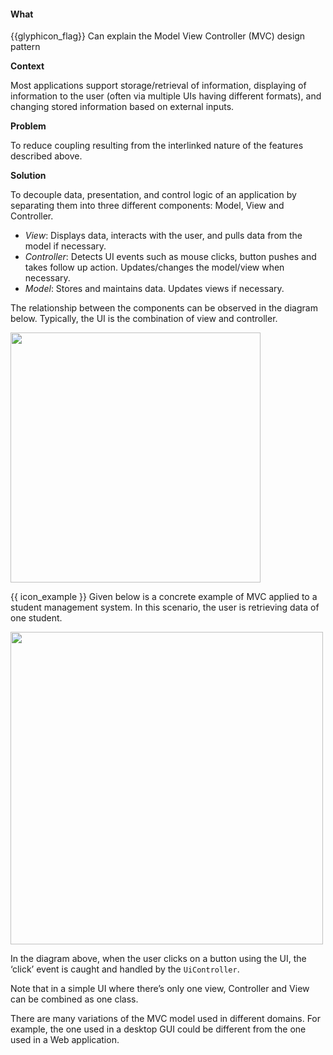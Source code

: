 <div id="title">

#### What

</div>

<span id="prereqs"></span>

<span id="outcomes">{{glyphicon_flag}} Can explain the Model View Controller (MVC) design pattern</span>

<div id="body">

**Context**

Most applications support storage/retrieval of information, displaying of information to the user (often via multiple UIs having different formats), and changing stored information based on external inputs.

**Problem**

To reduce coupling resulting from the interlinked nature of the features described above.

**Solution**

To decouple data, presentation, and control logic of an application by separating them into three different components: Model, View and Controller.

* _View_: Displays data, interacts with the user, and pulls data from the model if necessary.
* _Controller_: Detects UI events such as mouse clicks, button pushes and takes follow up action. Updates/changes the model/view when necessary.
* _Model_: Stores and maintains data. Updates views if necessary.

The relationship between the components can be observed in the diagram below. Typically, the UI is the combination of view and controller.

<img src="{{baseUrl}}/designPatterns/modelViewController/what/images/classDiagram.png" width="400" />
<p/>

<tip-box>

{{ icon_example }} Given below is a concrete example of MVC applied to a student management system. In this scenario, the user is retrieving data of one student.

<img src="{{baseUrl}}/designPatterns/modelViewController/what/images/sequenceDiagram.png" width="500" />
<p/>

In the diagram above, when the user clicks on a button using the UI, the ‘click’ event is caught and handled by the `UiController`.

</tip-box>

Note that in a simple UI where there’s only one view, Controller and View can be combined as one class.

There are many variations of the MVC model used in different domains. For example, the one used in a desktop GUI could be different from the one used in a Web application.

</div>

<div id="extras">
</div>
